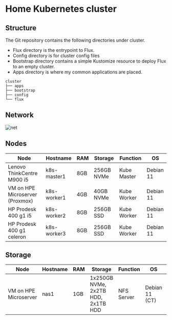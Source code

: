 # Home Kubernetes cluster

## Structure ##

The Git repository contains the following directories under cluster.

* Flux directory is the entrypoint to Flux.
* Config directory is for cluster config files
* Bootstrap directory contains a simple Kustomize resource to deploy Flux to an empty cluster.
* Apps directory is where my common applications are placed.

```
cluster
├── apps
├── bootstrap
├── config
└── flux
```

## Network ##
![net](https://user-images.githubusercontent.com/5729471/232335946-d11a40e4-2990-4911-bce0-496af82779b0.png)




## Nodes ##

Node   | Hostname | RAM | Storage | Function | OS
------ | -------- | --- | ------- | -------- | --
Lenovo ThinkCentre M900 i5 | k8s-master1 | 8GB | 256GB NVMe | Kube Master | Debian 11
VM on HPE Microserver (Proxmox) | k8s-worker1 | 4GB | 40GB NVMe | Kube Worker | Debian 11
HP Prodesk 400 g1 i5 | k8s-worker2 | 8GB | 256GB SSD | Kube Worker | Debian 11
HP Prodesk 400 g1 celeron | k8s-worker3 | 8GB | 256GB SSD | Kube Worker | Debian 11

## Storage ##
Node   | Hostname | RAM | Storage | Function | OS | vPlatform
------ | -------- | --- | ------- | -------- | -- | ---------
VM on HPE Microserver | nas1 | 1GB | 1x250GB NVMe, 2x2TB HDD, 2x1TB HDD | NFS Server | Debian 11 (CT) | Proxmox
